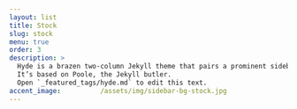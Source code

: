 ```yaml
---
layout: list
title: Stock
slug: stock
menu: true
order: 3
description: >
  Hyde is a brazen two-column Jekyll theme that pairs a prominent sidebar with uncomplicated content.
  It’s based on Poole, the Jekyll butler.
  Open `_featured_tags/hyde.md` to edit this text.
accent_image:          /assets/img/sidebar-bg-stock.jpg
---
```


